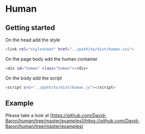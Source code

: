 # Human

## Getting started

On the head add the style

```bash
<link rel="stylesheet" href="../path/to/dist/human.css">
```

On the page body add the human container

```bash
<div id="human" class="human"></div>
```

On the body add the script

```bash
<script src="../path/to/dist/human.js"></script>
```

## Example

Please take a look at [https://github.com/David-Baron/human/tree/master/examples](https://github.com/David-Baron/human/tree/master/examples)
